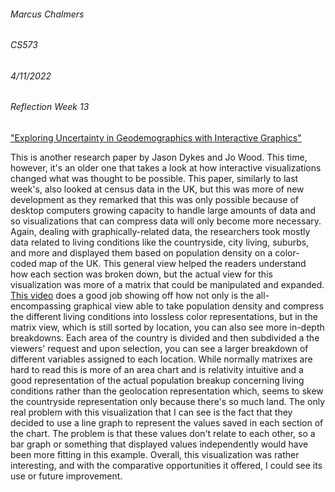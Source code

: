 ###### Marcus Chalmers 
###### CS573
###### 4/11/2022
###### Reflection Week 13

["Exploring Uncertainty in Geodemographics with Interactive Graphics"](https://ieeexplore.ieee.org/document/6065022)

This is another research paper by Jason Dykes and Jo Wood. This time, however, it's an older one that takes a look at
how interactive visualizations changed what was thought to be possible. This paper, similarly to last week's, also looked
at census data in the UK, but this was more of new development as they remarked that this was only possible because
of desktop computers growing capacity to handle large amounts of data and so visualizations that can compress data will
only become more necessary. Again, dealing with graphically-related data, the researchers took mostly data related to 
living conditions like the countryside, city living, suburbs, and more and displayed them based on population density on a 
color-coded map of the UK. This general view helped the readers understand how each section was broken down, but the actual
view for this visualization was more of a matrix that could be manipulated and expanded. [This video](https://vimeo.com/25460216) does a 
good job showing off how not only is the all-encompassing graphical view able to take population density and compress the 
different living conditions into lossless color representations, but in the matrix view, which is still sorted by location,
you can also see more in-depth breakdowns. Each area of the country is divided and then subdivided a the viewers' request and 
upon selection, you can see a larger breakdown of different variables assigned to each location. While normally matrixes are
hard to read this is more of an area chart and is relativity intuitive and a good representation of the actual population
breakup concerning living conditions rather than the geolocation representation which, seems to skew the countryside representation
only because there's so much land. The only real problem with this visualization that I can see is the fact that they decided to
use a line graph to represent the values saved in each section of the chart. The problem is that these values don't relate
to each other, so a bar graph or something that displayed values independently would have been more fitting in this example. Overall,
this visualization was rather interesting, and with the comparative opportunities it offered, I could see its use or 
future improvement. 

